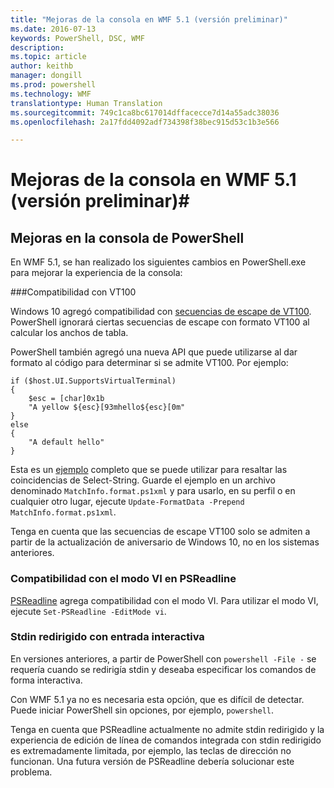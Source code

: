 ```yaml
---
title: "Mejoras de la consola en WMF 5.1 (versión preliminar)"
ms.date: 2016-07-13
keywords: PowerShell, DSC, WMF
description: 
ms.topic: article
author: keithb
manager: dongill
ms.prod: powershell
ms.technology: WMF
translationtype: Human Translation
ms.sourcegitcommit: 749c1ca8bc617014dffacecce7d14a55adc38036
ms.openlocfilehash: 2a17fdd4092adf734398f38bec915d53c1b3e566

---
```


# Mejoras de la consola en WMF 5.1 (versión preliminar)#

## Mejoras en la consola de PowerShell

En WMF 5.1, se han realizado los siguientes cambios en PowerShell.exe para mejorar la experiencia de la consola:

###Compatibilidad con VT100

Windows 10 agregó compatibilidad con [secuencias de escape de VT100](https://msdn.microsoft.com/en-us/library/windows/desktop/mt638032(v=vs.85).aspx).
PowerShell ignorará ciertas secuencias de escape con formato VT100 al calcular los anchos de tabla.

PowerShell también agregó una nueva API que puede utilizarse al dar formato al código para determinar si se admite VT100. Por ejemplo:

```
if ($host.UI.SupportsVirtualTerminal)
{
    $esc = [char]0x1b
    "A yellow ${esc}[93mhello${esc}[0m"
}
else
{
    "A default hello"
}
```
Esta es un [ejemplo](https://gist.github.com/lzybkr/dcb973dccd54900b67783c48083c28f7) completo que se puede utilizar para resaltar las coincidencias de Select-String.
Guarde el ejemplo en un archivo denominado `MatchInfo.format.ps1xml` y para usarlo, en su perfil o en cualquier otro lugar, ejecute `Update-FormatData -Prepend MatchInfo.format.ps1xml`.

Tenga en cuenta que las secuencias de escape VT100 solo se admiten a partir de la actualización de aniversario de Windows 10, no en los sistemas anteriores.   

### Compatibilidad con el modo VI en PSReadline

[PSReadline](https://github.com/lzybkr/PSReadLine) agrega compatibilidad con el modo VI. Para utilizar el modo VI, ejecute `Set-PSReadline -EditMode vi`.

### Stdin redirigido con entrada interactiva 

En versiones anteriores, a partir de PowerShell con `powershell -File -` se requería cuando se redirigía stdin y deseaba especificar los comandos de forma interactiva.

Con WMF 5.1 ya no es necesaria esta opción, que es difícil de detectar. Puede iniciar PowerShell sin opciones, por ejemplo, `powershell`.

Tenga en cuenta que PSReadline actualmente no admite stdin redirigido y la experiencia de edición de línea de comandos integrada con stdin redirigido es extremadamente limitada, por ejemplo, las teclas de dirección no funcionan. Una futura versión de PSReadline debería solucionar este problema.   



<!--HONumber=Aug16_HO3-->


